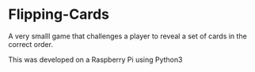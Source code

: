 # Flipping-Cards
A very smalll game that challenges a player to reveal a set of cards in the correct order.

This was developed on a Raspberry Pi using Python3
